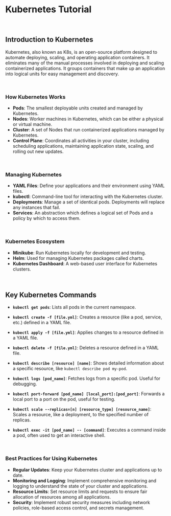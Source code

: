 # Kubernetes Tutorial

<br>

## Introduction to Kubernetes

Kubernetes, also known as K8s, is an open-source platform designed to automate deploying, scaling, and operating application containers. It eliminates many of the manual processes involved in deploying and scaling containerized applications. It groups containers that make up an application into logical units for easy management and discovery.

<br>

### How Kubernetes Works

- **Pods**: The smallest deployable units created and managed by Kubernetes.
- **Nodes**: Worker machines in Kubernetes, which can be either a physical or virtual machine.
- **Cluster**: A set of Nodes that run containerized applications managed by Kubernetes.
- **Control Plane**: Coordinates all activities in your cluster, including scheduling applications, maintaining application state, scaling, and rolling out new updates.

<br>

### Managing Kubernetes

- **YAML Files**: Define your applications and their environment using YAML files.
- **kubectl**: Command-line tool for interacting with the Kubernetes cluster.
- **Deployments**: Manage a set of identical pods. Deployments will replace any instances that fail.
- **Services**: An abstraction which defines a logical set of Pods and a policy by which to access them.

<br>

### Kubernetes Ecosystem
- **Minikube**: Run Kubernetes locally for development and testing.
- **Helm**: Used for managing Kubernetes packages called charts.
- **Kubernetes Dashboard**: A web-based user interface for Kubernetes clusters.

<br>

## Key Kubernetes Commands

- **`kubectl get pods`**: Lists all pods in the current namespace.

- **`kubectl create -f [file.yml]`**: Creates a resource (like a pod, service, etc.) defined in a YAML file.

- **`kubectl apply -f [file.yml]`**: Applies changes to a resource defined in a YAML file.

- **`kubectl delete -f [file.yml]`**: Deletes a resource defined in a YAML file.

- **`kubectl describe [resource] [name]`**: Shows detailed information about a specific resource, like `kubectl describe pod my-pod`.

- **`kubectl logs [pod_name]`**: Fetches logs from a specific pod. Useful for debugging.

- **`kubectl port-forward [pod_name] [local_port]:[pod_port]`**: Forwards a local port to a port on the pod, useful for testing.

- **`kubectl scale --replicas=[n] [resource_type] [resource_name]`**: Scales a resource, like a deployment, to the specified number of replicas.

- **`kubectl exec -it [pod_name] -- [command]`**: Executes a command inside a pod, often used to get an interactive shell.

<br>

### Best Practices for Using Kubernetes

- **Regular Updates**: Keep your Kubernetes cluster and applications up to date.
- **Monitoring and Logging**: Implement comprehensive monitoring and logging to understand the state of your cluster and applications.
- **Resource Limits**: Set resource limits and requests to ensure fair allocation of resources among all applications.
- **Security**: Implement robust security measures including network policies, role-based access control, and secrets management.
